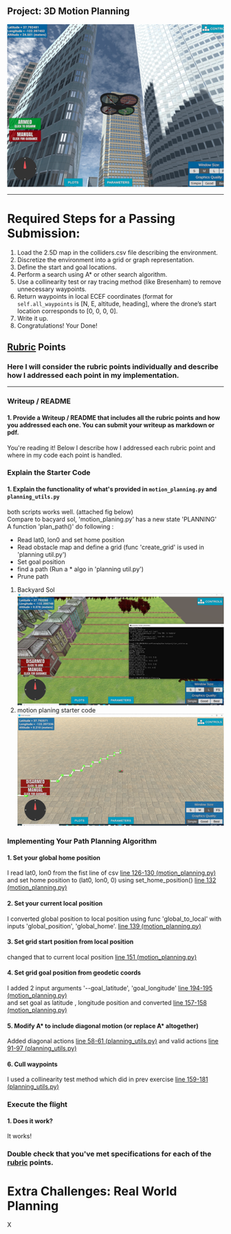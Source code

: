 ## Project: 3D Motion Planning
![Quad Image](./misc/enroute.png)

---


# Required Steps for a Passing Submission:
1. Load the 2.5D map in the colliders.csv file describing the environment.
2. Discretize the environment into a grid or graph representation.
3. Define the start and goal locations.
4. Perform a search using A* or other search algorithm.
5. Use a collinearity test or ray tracing method (like Bresenham) to remove unnecessary waypoints.
6. Return waypoints in local ECEF coordinates (format for `self.all_waypoints` is [N, E, altitude, heading], where the drone’s start location corresponds to [0, 0, 0, 0].
7. Write it up.
8. Congratulations!  Your Done!

## [Rubric](https://review.udacity.com/#!/rubrics/1534/view) Points
### Here I will consider the rubric points individually and describe how I addressed each point in my implementation.  

---
### Writeup / README

#### 1. Provide a Writeup / README that includes all the rubric points and how you addressed each one.  You can submit your writeup as markdown or pdf.  

You're reading it! Below I describe how I addressed each rubric point and where in my code each point is handled.

### Explain the Starter Code

#### 1. Explain the functionality of what's provided in `motion_planning.py` and `planning_utils.py`
both scripts works well. (attached fig below)  
Compare to bacyard sol, 'motion_planing.py' has a new state 'PLANNING'  
A function 'plan_path()' do following :
 - Read lat0, lon0 and set home position
 - Read obstacle map and define a grid (func 'create_grid' is used in 'planning util.py')
 - Set goal position
 - find a path (Run a * algo in 'planning util.py')
 - Prune path 
  
 1) Backyard Sol  
![Bacyard_Sol](./misc/capture_backyard_sol.PNG) 
 2) motion planing starter code  
![motion_planing_Starter Code](./misc/capture_starter_code.PNG)  


### Implementing Your Path Planning Algorithm

#### 1. Set your global home position

I read lat0, lon0 from the fist line of csv [line 126-130 (motion_planning.py)](motion_planning.py#L126)  
and set home position to (lat0, lon0, 0) using set_home_position() [line 132 (motion_planning.py)](motion_planning.py#L132)

#### 2. Set your current local position
I converted global position to local position using func 'global_to_local' with inputs 'global_position', 'global_home'. [line 139 (motion_planning.py)](motion_planning.py#L139)

#### 3. Set grid start position from local position
changed that to current local position [line 151 (motion_planning.py)](motion_planning.py#L151)

#### 4. Set grid goal position from geodetic coords
I added 2 input arguments '--goal_latitude', 'goal_longitude' [line 194-195 (motion_planning.py)](motion_planning.py#L194)  
and set goal as latitude , longitude position and converted [line 157-158 (motion_planning.py)](motion_planning.py#L158)


#### 5. Modify A* to include diagonal motion (or replace A* altogether)
Added diagonal actions [line 58-61 (planning_utils.py)](planning_utils.py#58) and valid actions [line 91-97 (planning_utils.py)](planning_utils.py#91)

#### 6. Cull waypoints 
I used a collinearity test method which did in prev exercise [line 159-181 (planning_utils.py)](planning_utils.py#91)


### Execute the flight
#### 1. Does it work?
It works!

### Double check that you've met specifications for each of the [rubric](https://review.udacity.com/#!/rubrics/1534/view) points.
  
# Extra Challenges: Real World Planning
X


